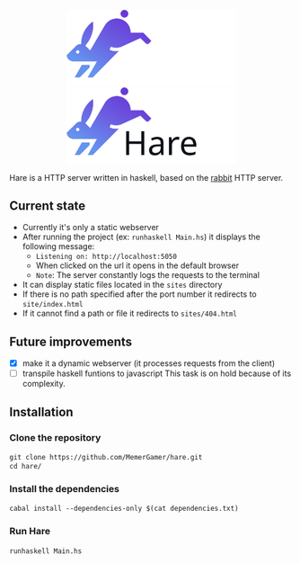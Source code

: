 <p align=center>
 <img src="./icons/Hare%20logo%20white.svg#gh-dark-mode-only" alt="Hare logo" style="width:300px;"/>
 <img src="icons/Hare%20logo%20black.svg#gh-light-mode-only" alt="Hare logo" style="width:300px;"/>
</p>

Hare is a HTTP server written in haskell, based on the [rabbit](https://github.com/MemerGamer/rabbit) HTTP server.

## Current state

- Currently it's only a static webserver
- After running the project (ex: `runhaskell Main.hs`) it displays the following message:
  - `Listening on: http://localhost:5050`
  - When clicked on the url it opens in the default browser
  - `Note`: The server constantly logs the requests to the terminal
- It can display static files located in the `sites` directory
- If there is no path specified after the port number it redirects to `site/index.html`
- If it cannot find a path or file it redirects to `sites/404.html`

## Future improvements

- [x] make it a dynamic webserver (it processes requests from the client)
- [ ] transpile haskell funtions to javascript
      This task is on hold because of its complexity.

## Installation

### Clone the repository

```console
git clone https://github.com/MemerGamer/hare.git
cd hare/
```

### Install the dependencies

```console
cabal install --dependencies-only $(cat dependencies.txt)
```

### Run Hare

```console
runhaskell Main.hs
```
